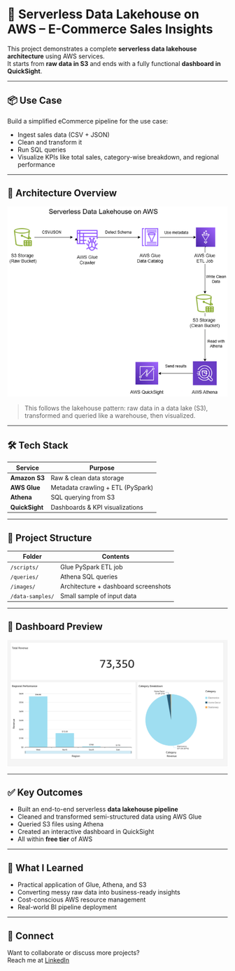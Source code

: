 # 🧊 Serverless Data Lakehouse on AWS – E-Commerce Sales Insights

This project demonstrates a complete **serverless data lakehouse architecture** using AWS services.  
It starts from **raw data in S3** and ends with a fully functional **dashboard in QuickSight**.

---

## 📦 Use Case

Build a simplified eCommerce pipeline for the use case:
- Ingest sales data (CSV + JSON)
- Clean and transform it
- Run SQL queries
- Visualize KPIs like total sales, category-wise breakdown, and regional performance

---

## 🧱 Architecture Overview

![AWS Architecture Diagram](images/architecture-diagram.png)

> This follows the lakehouse pattern: raw data in a data lake (S3), transformed and queried like a warehouse, then visualized.

---

## 🛠️ Tech Stack

| Service        | Purpose                           |
|----------------|-----------------------------------|
| **Amazon S3**  | Raw & clean data storage          |
| **AWS Glue**   | Metadata crawling + ETL (PySpark) |
| **Athena**     | SQL querying from S3              |
| **QuickSight** | Dashboards & KPI visualizations   |

---

## 📁 Project Structure

| Folder            | Contents                          |
|-------------------|-----------------------------------|
| `/scripts/`       | Glue PySpark ETL job              |
| `/queries/`       | Athena SQL queries                |
| `/images/`        | Architecture + dashboard screenshots |
| `/data-samples/`  | Small sample of input data        |

---

## 📸 Dashboard Preview

![Dashboard](images/dashboard.png)

---

## ✅ Key Outcomes

- Built an end-to-end serverless **data lakehouse pipeline**
- Cleaned and transformed semi-structured data using AWS Glue
- Queried S3 files using Athena
- Created an interactive dashboard in QuickSight
- All within **free tier** of AWS

---

## 🧠 What I Learned

- Practical application of Glue, Athena, and S3
- Converting messy raw data into business-ready insights
- Cost-conscious AWS resource management
- Real-world BI pipeline deployment

---

## 🔗 Connect

Want to collaborate or discuss more projects?  
Reach me at [LinkedIn](https://linkedin.com/in/mitesh-s-desai)
